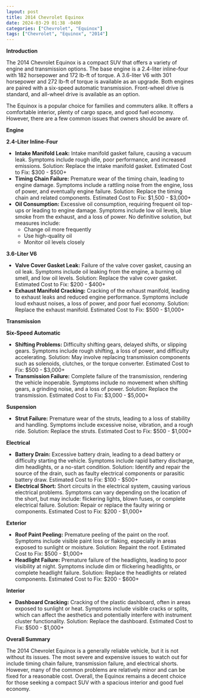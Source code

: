 ```yaml
---
layout: post
title: 2014 Chevrolet Equinox
date: 2024-03-29 01:38 -0400
categories: ["Chevrolet", "Equinox"]
tags: ["Chevrolet", "Equinox", "2014"]
---
```

**Introduction**

The 2014 Chevrolet Equinox is a compact SUV that offers a variety of engine and transmission options. The base engine is a 2.4-liter inline-four with 182 horsepower and 172 lb-ft of torque. A 3.6-liter V6 with 301 horsepower and 272 lb-ft of torque is available as an upgrade. Both engines are paired with a six-speed automatic transmission. Front-wheel drive is standard, and all-wheel drive is available as an option.

The Equinox is a popular choice for families and commuters alike. It offers a comfortable interior, plenty of cargo space, and good fuel economy. However, there are a few common issues that owners should be aware of.

**Engine**

**2.4-Liter Inline-Four**

* **Intake Manifold Leak:** Intake manifold gasket failure, causing a vacuum leak. Symptoms include rough idle, poor performance, and increased emissions. Solution: Replace the intake manifold gasket. Estimated Cost to Fix: $300 - $500+
* **Timing Chain Failure:** Premature wear of the timing chain, leading to engine damage. Symptoms include a rattling noise from the engine, loss of power, and eventually engine failure. Solution: Replace the timing chain and related components. Estimated Cost to Fix: $1,500 - $3,000+
* **Oil Consumption:** Excessive oil consumption, requiring frequent oil top-ups or leading to engine damage. Symptoms include low oil levels, blue smoke from the exhaust, and a loss of power. No definitive solution, but measures include:
    * Change oil more frequently
    * Use high-quality oil
    * Monitor oil levels closely

**3.6-Liter V6**

* **Valve Cover Gasket Leak:** Failure of the valve cover gasket, causing an oil leak. Symptoms include oil leaking from the engine, a burning oil smell, and low oil levels. Solution: Replace the valve cover gasket. Estimated Cost to Fix: $200 - $400+
* **Exhaust Manifold Cracking:** Cracking of the exhaust manifold, leading to exhaust leaks and reduced engine performance. Symptoms include loud exhaust noises, a loss of power, and poor fuel economy. Solution: Replace the exhaust manifold. Estimated Cost to Fix: $500 - $1,000+

**Transmission**

**Six-Speed Automatic**

* **Shifting Problems:** Difficulty shifting gears, delayed shifts, or slipping gears. Symptoms include rough shifting, a loss of power, and difficulty accelerating. Solution: May involve replacing transmission components such as solenoids, clutches, or the torque converter. Estimated Cost to Fix: $500 - $3,000+
* **Transmission Failure:** Complete failure of the transmission, rendering the vehicle inoperable. Symptoms include no movement when shifting gears, a grinding noise, and a loss of power. Solution: Replace the transmission. Estimated Cost to Fix: $3,000 - $5,000+

**Suspension**

* **Strut Failure:** Premature wear of the struts, leading to a loss of stability and handling. Symptoms include excessive noise, vibration, and a rough ride. Solution: Replace the struts. Estimated Cost to Fix: $500 - $1,000+

**Electrical**

* **Battery Drain:** Excessive battery drain, leading to a dead battery or difficulty starting the vehicle. Symptoms include rapid battery discharge, dim headlights, or a no-start condition. Solution: Identify and repair the source of the drain, such as faulty electrical components or parasitic battery draw. Estimated Cost to Fix: $100 - $500+
* **Electrical Short:** Short circuits in the electrical system, causing various electrical problems. Symptoms can vary depending on the location of the short, but may include: flickering lights, blown fuses, or complete electrical failure. Solution: Repair or replace the faulty wiring or components. Estimated Cost to Fix: $200 - $1,000+

**Exterior**

* **Roof Paint Peeling:** Premature peeling of the paint on the roof. Symptoms include visible paint loss or flaking, especially in areas exposed to sunlight or moisture. Solution: Repaint the roof. Estimated Cost to Fix: $500 - $1,000+
* **Headlight Failure:** Premature failure of the headlights, leading to poor visibility at night. Symptoms include dim or flickering headlights, or complete headlight failure. Solution: Replace the headlights or related components. Estimated Cost to Fix: $200 - $600+

**Interior**

* **Dashboard Cracking:** Cracking of the plastic dashboard, often in areas exposed to sunlight or heat. Symptoms include visible cracks or splits, which can affect the aesthetics and potentially interfere with instrument cluster functionality. Solution: Replace the dashboard. Estimated Cost to Fix: $500 - $1,000+

**Overall Summary**

The 2014 Chevrolet Equinox is a generally reliable vehicle, but it is not without its issues. The most severe and expensive issues to watch out for include timing chain failure, transmission failure, and electrical shorts. However, many of the common problems are relatively minor and can be fixed for a reasonable cost. Overall, the Equinox remains a decent choice for those seeking a compact SUV with a spacious interior and good fuel economy.
